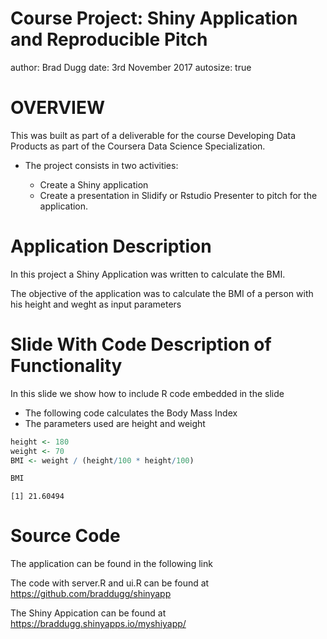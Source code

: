 Course Project: Shiny Application and Reproducible Pitch
==========================
author: Brad Dugg
date: 3rd November 2017
autosize: true

OVERVIEW
========================================================

This was built as part of a deliverable for the course Developing Data Products as part of the Coursera Data Science Specialization.

- The project consists in two activities:

    - Create a Shiny application
    - Create a presentation in Slidify or Rstudio Presenter to pitch for the application.
    

Application Description
========================================================

In this project a Shiny Application was written to calculate the BMI.

The objective of the application was to calculate the BMI of a person with his height and weght as input parameters


Slide With Code Description of Functionality
========================================================

In this slide we show how to include R code embedded in the slide

  - The following code calculates the Body Mass Index
  - The parameters used are height and weight


```r
height <- 180
weight <- 70
BMI <- weight / (height/100 * height/100)
```


```r
BMI
```

```
[1] 21.60494
```

Source Code
========================================================

The application can be found in the following link

The code with server.R and ui.R can be found at <https://github.com/braddugg/shinyapp>

The Shiny Appication can be found at <https://braddugg.shinyapps.io/myshiyapp/>

